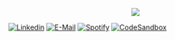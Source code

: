 <p align="center">
  <a href="https://skillicons.dev">
    <img src="https://skillicons.dev/icons?i=react,tailwindcss,ts,next,astro,nodejs,python,threejs,redis,vscode,docker,figma,blender,ableton&theme=light" />
  </a>
</p>

[![Linkedin](https://img.shields.io/badge/linkedin-Aite-369?style=flat-square&logo=linkedin&logoColor=white&color=blue)](https://www.linkedin.com/in/aite)
[![E-Mail](https://img.shields.io/badge/email-reveal-2a8?style=flat-square&logo=gmail&logoColor=white)](mailto:aite037@gmail.com)
[![Spotify](https://img.shields.io/static/v1?labelColor=0f0f0f&label=Spotify&message=follow&color=1DB954&style=flat-square&logo=spotify)](https://open.spotify.com/user/03jfaarxiaoyajzuhsugml6pw?si=KU2RoCZLQyeoGygYsHcUDQ)
[![CodeSandbox](https://img.shields.io/static/v1?labelColor=black&label=CodeSandbox&message=@nohr&color=black&style=flat-square&logo=codesandbox)](https://codesandbox.io/u/nohr)

